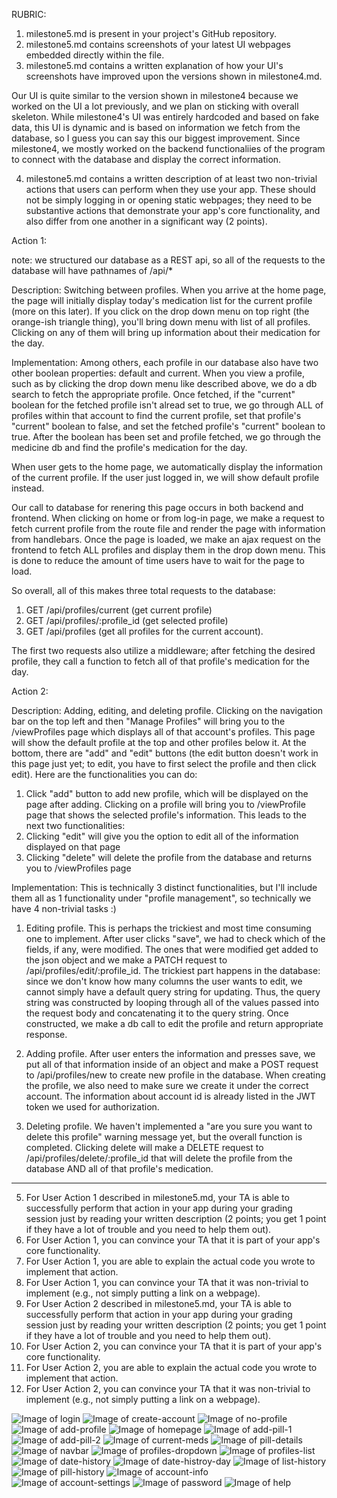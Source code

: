 RUBRIC:

1. milestone5.md is present in your project's GitHub repository.
2. milestone5.md contains screenshots of your latest UI webpages embedded directly within the file.
3. milestone5.md contains a written explanation of how your UI's screenshots have improved upon the 
versions shown in milestone4.md.

Our UI is quite similar to the version shown in milestone4 because we worked on the UI a lot previously, and we plan on sticking with overall skeleton. While milestone4's UI was entirely hardcoded and based on fake data, this UI is dynamic and is based on information we fetch from the database, so I guess you can say this our biggest improvement. Since milestone4, we mostly worked on the backend functionaliies of the program to connect with the database and display the correct information. 

4. milestone5.md contains a written description of at least two non-trivial actions that users can perform when they use your app. These should not be simply logging in or opening static webpages; they need to be substantive actions that demonstrate your app's core functionality, and also differ from one another in a significant way (2 points).

Action 1: 

note: we structured our database as a REST api, so all of the requests to the database will have pathnames of /api/*

Description: Switching between profiles. When you arrive at the home page, the page will initially display today's medication list for the current profile (more on this later). If you click on the drop down menu on top right (the orange-ish triangle thing), you'll bring down menu with list of all profiles. Clicking on any of them will bring up information about their medication for the day. 

Implementation: Among others, each profile in our database also have two other boolean properties: default and current. When you view a profile, such as by clicking the drop down menu like described above, we do a db search to fetch the appropriate profile. Once fetched, if the "current" boolean for the fetched profile isn't alread set to true, we go through ALL of profiles within that account to find the current profile, set that profile's "current" boolean to false, and set the fetched profile's "current" boolean to true. After the boolean has been set and profile fetched, we go through the medicine db and find the profile's medication for the day.

When user gets to the home page, we automatically display the information of the current profile. If the user just logged in, we will show default profile instead.

Our call to database for renering this page occurs in both backend and frontend. When clicking on home or from log-in page, we make a request to fetch current profile from the route file and render the page with information from handlebars. Once the page is loaded, we make an ajax request on the frontend to fetch ALL profiles and display them in the drop down menu. This is done to reduce the amount of time users have to wait for the page to load.

So overall, all of this makes three total requests to the database: 
1) GET /api/profiles/current (get current profile) 
2) GET /api/profiles/:profile_id (get selected profile) 
3) GET /api/profiles (get all profiles for the current account). 

The first two requests also utilize a middleware; after fetching the desired profile, they call a function to fetch all of that profile's medication for the day. 

Action 2:

Description: Adding, editing, and deleting profile. Clicking on the navigation bar on the top left and then "Manage Profiles" will bring you to the /viewProfiles page which displays all of that account's profiles. This page will show the default profile at the top and other profiles below it. At the bottom, there are "add" and "edit" buttons (the edit button doesn't work in this page just yet; to edit, you have to first select the profile and then click edit). Here are the functionalities you can do:
1) Click "add" button to add new profile, which will be displayed on the page after adding. 
Clicking on a profile will bring you to /viewProfile page that shows the selected profile's information. This leads to the next two functionalities:
2) Clicking "edit" will give you the option to edit all of the information displayed on that page
3) Clicking "delete" will delete the profile from the database and returns you to /viewProfiles page

Implementation: This is technically 3 distinct functionalities, but I'll include them all as 1 functionality under "profile management", so technically we have 4 non-trivial tasks :)

1) Editing profile. This is perhaps the trickiest and most time consuming one to implement. After user clicks "save", we had to check which of the fields, if any, were modified. The ones that were modified get added to the json object and we make a PATCH request to /api/profiles/edit/:profile_id. The trickiest part happens in the database: since we don't know how many columns the user wants to edit, we cannot simply have a default query string for updating. Thus, the query string was constructed by looping through all of the values passed into the request body and concatenating it to the query string. Once constructed, we make a db call to edit the profile and return appropriate response.

2) Adding profile. After user enters the information and presses save, we put all of that information inside of an object and make a POST request to /api/profiles/new to create new profile in the database. When creating the profile, we also need to make sure we create it under the correct account. The information about account id is already listed in the JWT token we used for authorization.

3) Deleting profile. We haven't implemented a "are you sure you want to delete this profile" warning message yet, but the overall function is completed. Clicking delete will make a DELETE request to /api/profiles/delete/:profile_id that will delete the profile from the database AND all of that profile's medication.
____

5. For User Action 1 described in milestone5.md, your TA is able to successfully perform that action in your app during your grading session just by reading your written description (2 points; you get 1 point if they have a lot of trouble and you need to help them out).
6. For User Action 1, you can convince your TA that it is part of your app's core functionality.
7. For User Action 1, you are able to explain the actual code you wrote to implement that action.
8. For User Action 1, you can convince your TA that it was non-trivial to implement (e.g., not simply putting a link on a webpage).
9. For User Action 2 described in milestone5.md, your TA is able to successfully perform that action in your app during your grading session just by reading your written description (2 points; you get 1 point if they have a lot of trouble and you need to help them out).
10. For User Action 2, you can convince your TA that it is part of your app's core functionality.
11. For User Action 2, you are able to explain the actual code you wrote to implement that action.
12. For User Action 2, you can convince your TA that it was non-trivial to implement (e.g., not simply putting a link on a webpage).

![Image of login](screenshots/login.png)
![Image of create-account](screenshots/create-account.png)
![Image of no-profile](screenshots/no-profile.png)
![Image of add-profile](screenshots/add-profile.png)
![Image of homepage](screenshots/homepage.png)
![Image of add-pill-1](screenshots/add-pill-1.png)
![Image of add-pill-2](screenshots/add-pill-2.png)
![Image of current-meds](screenshots/current-meds.png)
![Image of pill-details](screenshots/pill-details.png)
![Image of navbar](screenshots/navbar.png)
![Image of profiles-dropdown](screenshots/profiles-dropdown.png)
![Image of profiles-list](screenshots/profiles-list.png)
![Image of date-history](screenshots/date-history.png)
![Image of date-histroy-day](screenshots/date-history-day.png)
![Image of list-history](screenshots/list-history.png)
![Image of pill-history](screenshots/pill-history.png)
![Image of account-info](screenshots/account-info.png)
![Image of account-settings](screenshots/account-settings.png)
![Image of password](screenshots/password.png)
![Image of help](screenshots/help.png)




